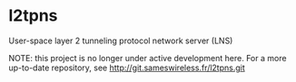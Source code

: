 # l2tpns
User-space layer 2 tunneling protocol network server (LNS)

NOTE: this project is no longer under active development here.  For a more up-to-date repository, see http://git.sameswireless.fr/l2tpns.git
